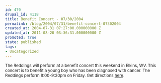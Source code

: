 ```yaml
---
id: 470
drupal_id: 4118
title: Benefit Concert - 07/30/2004
permalink: /blog/2004/07/31/benefit-concert-07302004
created_at: 2004-07-31 07:27:00.000000000 Z
updated_at: 2011-08-20 03:36:31.000000000 Z
promoted: true
state: published
tags:
- Uncategorized
---
```

<font size="2">The Reddings will perform at a benefit concert this weekend in Elkins, WV. This concert is to benefit a young boy who has been diagnosed with cancer. The Reddings perform 8:00-9:30pm on Friday. Get directions <a href="tour/directions.txt">here</a>.</font>
